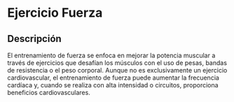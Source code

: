 # Ejercicio Fuerza

## Descripción
El entrenamiento de fuerza se enfoca en mejorar la potencia muscular a través de ejercicios que desafían los músculos con el uso de pesas, bandas de resistencia o el peso corporal. Aunque no es exclusivamente un ejercicio cardiovascular, el entrenamiento de fuerza puede aumentar la frecuencia cardíaca y, cuando se realiza con alta intensidad o circuitos, proporciona beneficios cardiovasculares.